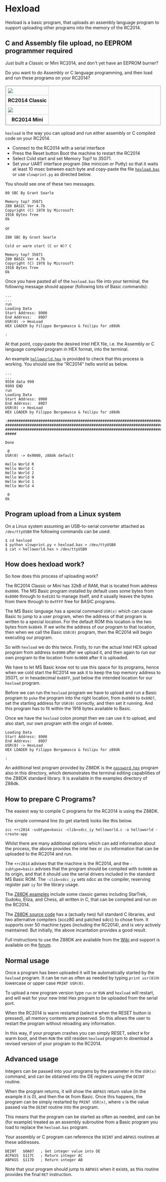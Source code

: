 # Hexload

Hexload is a basic program, that uploads an assembly language program to support uploading other programs into the memory of the RC2014.

## C and Assembly file upload, no EEPROM programmer required

Just built a Classic or Mini RC2014, and don't yet have an EEPROM burner?

Do you want to do Assembly or C language programming, and then load and run these programs on your RC2014?

<div>
<table style="border: 2px solid #cccccc;">
<tbody>
<tr>
<td style="border: 1px solid #cccccc; padding: 6px;"><centre><a href="http://rc2014.co.uk/wp-content/uploads/2014/10/RC2014_Overview.jpg" target="_blank"><img src="http://rc2014.co.uk/wp-content/uploads/2014/10/RC2014_Overview.jpg"/></a></centre></td>
</tr>
<tr>
<th style="border: 1px solid #cccccc; padding: 6px;"><centre>RC2014 Classic<center></th>
</tr>
<tr>
<td style="border: 1px solid #cccccc; padding: 6px;"><centre><a href="https://rc2014.co.uk/wp-content/uploads/2016/10/2016-10-04t16-58-14.434z-mini2.jpg.855x570_q85_pad_rcrop01.jpg-1.jpeg" target="_blank"><img src="http://rc2014.co.uk/wp-content/uploads/2016/10/2016-10-04t16-58-14.434z-mini2.jpg.855x570_q85_pad_rcrop01.jpg-1.jpeg"/></a></centre></td>
</tr>
<tr>
<th style="border: 1px solid #cccccc; padding: 6px;"><centre>RC2014 Mini<center></th>
</tr>
</tbody>
</table>
</div>

`hexload` is the way you can upload and run either assembly or C compiled code on your RC2014.

- Connect to the RC2014 with a serial interface
- Press the Reset button Boot the machine to restart the RC2014
- Select Cold start and set Memory Top? to 35071.
- Set your UART interface program (like minicom or Putty) so that it waits at least 10 msec between each byte and copy-paste the file [`hexload.bas`](https://raw.githubusercontent.com/RC2014Z80/RC2014/master/BASIC-Programs/hexload/hexload.bas) or use `slowprint.py` as directed below.

You should see one of these two messages.

```
80 SBC By Grant Searle

Memory top? 35071
Z80 BASIC Ver 4.7b
Copyright (C) 1978 by Microsoft
1916 Bytes free
Ok
```

or

```
Z80 SBC By Grant Searle

Cold or warm start (C or W)? C

Memory top? 35071
Z80 BASIC Ver 4.7b
Copyright (C) 1978 by Microsoft
1916 Bytes free
Ok
```

Once you have pasted all of the `hexload.bas` file into your terminal,
the following message should appear (following lots of Basic commands):

```
...
...
run
Loading Data
Start Address: 8900
End Address:   89D7
USR(0) -> HexLoad
HEX LOADER by Filippo Bergamasco & feilipu for z88dk

:
```

At that point, copy-paste the desired Intel HEX file, i.e. the Assembly or C language compiled program in HEX format, into the terminal.

An example [`helloworld.hex`](https://raw.githubusercontent.com/RC2014Z80/RC2014/master/BASIC-Programs/hexload/helloworld.hex) is provided to check that this process is working. You should see the "RC2014" hello world as below.

```
...
...
9550 data 999
9999 END
run
Loading Data
Start Address: 8900
End Address:   89D7
USR(0) -> HexLoad
HEX LOADER by Filippo Bergamasco & feilipu for z88dk

:###############################################################################
################################################################################
################################################################################
#####

Done

 0 
USR(0) -> 0x9000, z88dk default

Hello World R
Hello World C
Hello World 2
Hello World 0
Hello World 1
Hello World 4

 0 
Ok
```

## Program upload from a Linux system

On a Linux system assuming an USB-to-serial converter attached as `/dev/ttyUSB0` the following
commands can be used:

```
$ cd hexload
$ python slowprint.py < hexload.bas > /dev/ttyUSB0
$ cat < helloworld.hex > /dev/ttyUSB0
```

## How does hexload work?

So how does this process of uploading work?

The RC2014 Classic or Mini has 32kB of RAM, that is located from address `0x8000`. The MS Basic program installed by default uses some bytes from `0x8000` through to `0x8183` to manage itself, and it usually leaves the bytes from there through to `0xFFFF` free for BASIC programs.

The MS Basic language has a special command `USR(x)` which can cause Basic to jump to a user program, when the address of that program is written to a special location. For the default ROM this location is the two bytes from `0x8049`. If we write the address of our program to that location, then when we call the Basic `USR(0)` program, then the RC2014 will begin executing our program.

So with `hexload` we do this twice. Firstly, to run the actual Intel HEX upload program from address `0x8900` after we upload it, and then again to run our own program to the location from `0x9000` after it is uploaded.

We have to let MS Basic know not to use this space for its programs, hence when we cold start the RC2014 we ask it to keep the top memory address to 35071, or in hexadecimal `0x88FF`, just below the intended location for our `hexload` program.

Before we can run the `hexload` program we have to upload and run a Basic program to `poke` the program into the right location, from `0x8900` to `0x89D7`, set the starting address for `USR(0)` correctly, and then set it running. And this program has to fit within the 1916 bytes available to Basic.

Once we have the `hexload` colon prompt then we can use it to upload, and also start, our own program with the origin of `0x9000`.

```
Loading Data
Start Address: 8900
End Address:   89D7
USR(0) -> HexLoad
HEX LOADER by Filippo Bergamasco & feilipu for z88dk

:
```

An additional test program provided by Z88DK is the [`password.hex`](https://raw.githubusercontent.com/RC2014Z80/RC2014/master/BASIC-Programs/hexload/password.hex) program also in this directory, which demonstrates the terminal editing capabilities of the Z88DK standard library. It is available in the examples directory of Z88dk.


## How to prepare C Programs?

The easiest way to compile C programs for the RC2014 is using the Z88DK.

The simple command line (to get started) looks like this below.

```
zcc +rc2014 -subtype=basic -clib=sdcc_iy helloworld.c -o helloworld -create-app
```

Whilst there are many additional options which can add information about the process, the above provides the intel hex or `ihx` information that can be uploaded to the RC2014 and run.

The `+rc2014` advises that the machine is the RC2014, and the `-subtype=basic` advises that the program should be compiled with `0x9000` as its origin, and that it should use the serial drivers included in the standard MS Basic ROM. The `-clib=sdcc_iy` sets sdcc as the compiler, reserving register pair `iy` for the library usage.

The [Z88DK examples](https://github.com/z88dk/z88dk/tree/master/libsrc/_DEVELOPMENT/EXAMPLES) include some classic games including StarTrek, Sudoku, Eliza, and Chess, all written in C, that can be compiled and run on the RC2014.

The [Z88DK source code](https://github.com/z88dk/z88dk) has a (actually two) full standard C libraries, and two alternative compilers (sccz80 and patched sdcc) to chose from. It supports over 50 machine types (including the RC2014), and is very actively maintained. But initially, the above incantation provides a good result.

Full instructions to use the Z88DK are available from the [Wiki](https://www.z88dk.org/wiki/doku.php) and support is available on the [forum](https://www.z88dk.org/forum/forums.php).

## Normal usage

Once a program has been uploaded it will be automatically started by the `hexload` program. It can be run as often as needed by typing `print usr(0)`in lowercase or upper case `PRINT USR(0)`.

To upload a new program version type `run` or `RUN` and `hexload` will restart, and will wait for your new Intel Hex program to be uploaded from the serial port.

When the RC2014 is warm restarted (select `W` when the RESET button is pressed), all memory contents are preserved. So this allows the user to restart the program without reloading any information.

In this way, if your program crashes you can simply RESET, select `W` for warm boot, and then `RUN` the still residen `hexload` program to download a revised version of your program to the RC2014.

## Advanced usage

Integers can be passed into your programs by the parameter in the `USR(x)` command, and can be obtained into the DE registers using the `DEINT` routine.

When the program returns, it will show the `ABPASS` return value (in the example it is 0), and then the `OK` from Basic. Once this happens, the program can be simply restarted by `PRINT USR(x)`, where `x` is the value passed via the `DEINT` routine into the program.

This means that the program can be started as often as needed, and can be (for example) treated as an assembly subroutine from a Basic program you load to replace the `hexload.bas` program.

Your assembly or C program can reference the `DEINT` and `ABPASS` routines at these addresses.
```
DEINT   $0A07   ; Get integer value into DE
ACPASS  $117C   ; Return integer AC
ABPASS  $117D   ; Return integer AB
```
Note that your program should jump to `ABPASS` when it exists, as this routine provides the final `RET` instruction.


